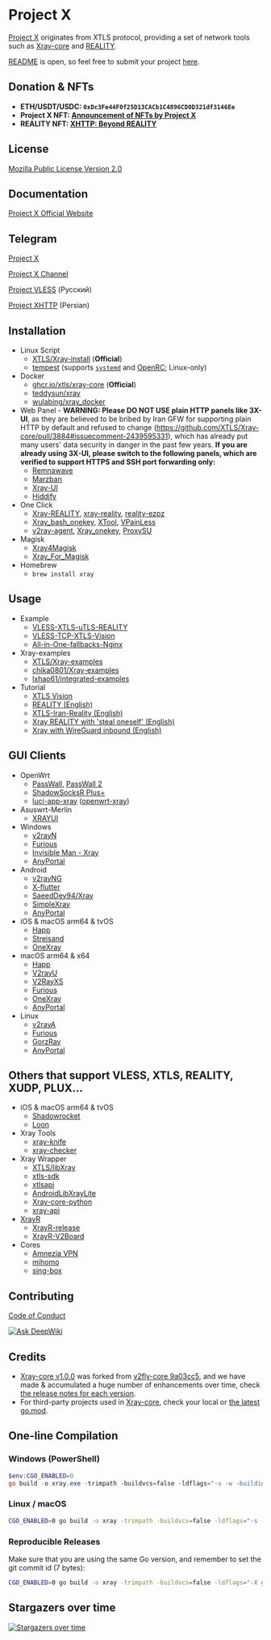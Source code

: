 # Project X

[Project X](https://github.com/XTLS) originates from XTLS protocol, providing a set of network tools such as [Xray-core](https://github.com/XTLS/Xray-core) and [REALITY](https://github.com/XTLS/REALITY).

[README](https://github.com/XTLS/Xray-core#readme) is open, so feel free to submit your project [here](https://github.com/XTLS/Xray-core/pulls).

## Donation & NFTs

- **ETH/USDT/USDC: `0xDc3Fe44F0f25D13CACb1C4896CD0D321df3146Ee`**
- **Project X NFT: [Announcement of NFTs by Project X](https://github.com/XTLS/Xray-core/discussions/3633)**
- **REALITY NFT: [XHTTP: Beyond REALITY](https://github.com/XTLS/Xray-core/discussions/4113)**

## License

[Mozilla Public License Version 2.0](https://github.com/XTLS/Xray-core/blob/main/LICENSE)

## Documentation

[Project X Official Website](https://xtls.github.io)

## Telegram

[Project X](https://t.me/projectXray)

[Project X Channel](https://t.me/projectXtls)

[Project VLESS](https://t.me/projectVless) (Русский)

[Project XHTTP](https://t.me/projectXhttp) (Persian)

## Installation

- Linux Script
  - [XTLS/Xray-install](https://github.com/XTLS/Xray-install) (**Official**)
  - [tempest](https://github.com/team-cloudchaser/tempest) (supports [`systemd`](https://systemd.io) and [OpenRC](https://github.com/OpenRC/openrc); Linux-only)
- Docker
  - [ghcr.io/xtls/xray-core](https://ghcr.io/xtls/xray-core) (**Official**)
  - [teddysun/xray](https://hub.docker.com/r/teddysun/xray)
  - [wulabing/xray_docker](https://github.com/wulabing/xray_docker)
- Web Panel - **WARNING: Please DO NOT USE plain HTTP panels like 3X-UI**, as they are believed to be bribed by Iran GFW for supporting plain HTTP by default and refused to change (https://github.com/XTLS/Xray-core/pull/3884#issuecomment-2439595331), which has already put many users' data security in danger in the past few years. **If you are already using 3X-UI, please switch to the following panels, which are verified to support HTTPS and SSH port forwarding only:**
  - [Remnawave](https://github.com/remnawave/panel)
  - [Marzban](https://github.com/Gozargah/Marzban)
  - [Xray-UI](https://github.com/qist/xray-ui)
  - [Hiddify](https://github.com/hiddify/Hiddify-Manager)
- One Click
  - [Xray-REALITY](https://github.com/zxcvos/Xray-script), [xray-reality](https://github.com/sajjaddg/xray-reality), [reality-ezpz](https://github.com/aleskxyz/reality-ezpz)
  - [Xray_bash_onekey](https://github.com/hello-yunshu/Xray_bash_onekey), [XTool](https://github.com/LordPenguin666/XTool), [VPainLess](https://github.com/vpainless/vpainless)
  - [v2ray-agent](https://github.com/mack-a/v2ray-agent), [Xray_onekey](https://github.com/wulabing/Xray_onekey), [ProxySU](https://github.com/proxysu/ProxySU)
- Magisk
  - [Xray4Magisk](https://github.com/Asterisk4Magisk/Xray4Magisk)
  - [Xray_For_Magisk](https://github.com/E7KMbb/Xray_For_Magisk)
- Homebrew
  - `brew install xray`

## Usage

- Example
  - [VLESS-XTLS-uTLS-REALITY](https://github.com/XTLS/REALITY#readme)
  - [VLESS-TCP-XTLS-Vision](https://github.com/XTLS/Xray-examples/tree/main/VLESS-TCP-XTLS-Vision)
  - [All-in-One-fallbacks-Nginx](https://github.com/XTLS/Xray-examples/tree/main/All-in-One-fallbacks-Nginx)
- Xray-examples
  - [XTLS/Xray-examples](https://github.com/XTLS/Xray-examples)
  - [chika0801/Xray-examples](https://github.com/chika0801/Xray-examples)
  - [lxhao61/integrated-examples](https://github.com/lxhao61/integrated-examples)
- Tutorial
  - [XTLS Vision](https://github.com/chika0801/Xray-install)
  - [REALITY (English)](https://cscot.pages.dev/2023/03/02/Xray-REALITY-tutorial/)
  - [XTLS-Iran-Reality (English)](https://github.com/SasukeFreestyle/XTLS-Iran-Reality)
  - [Xray REALITY with 'steal oneself' (English)](https://computerscot.github.io/vless-xtls-utls-reality-steal-oneself.html)
  - [Xray with WireGuard inbound (English)](https://g800.pages.dev/wireguard)

## GUI Clients

- OpenWrt
  - [PassWall](https://github.com/xiaorouji/openwrt-passwall), [PassWall 2](https://github.com/xiaorouji/openwrt-passwall2)
  - [ShadowSocksR Plus+](https://github.com/fw876/helloworld)
  - [luci-app-xray](https://github.com/yichya/luci-app-xray) ([openwrt-xray](https://github.com/yichya/openwrt-xray))
- Asuswrt-Merlin
  - [XRAYUI](https://github.com/DanielLavrushin/asuswrt-merlin-xrayui)
- Windows
  - [v2rayN](https://github.com/2dust/v2rayN)
  - [Furious](https://github.com/LorenEteval/Furious)
  - [Invisible Man - Xray](https://github.com/InvisibleManVPN/InvisibleMan-XRayClient)
  - [AnyPortal](https://github.com/AnyPortal/AnyPortal)
- Android
  - [v2rayNG](https://github.com/2dust/v2rayNG)
  - [X-flutter](https://github.com/XTLS/X-flutter)
  - [SaeedDev94/Xray](https://github.com/SaeedDev94/Xray)
  - [SimpleXray](https://github.com/lhear/SimpleXray)
  - [AnyPortal](https://github.com/AnyPortal/AnyPortal)
- iOS & macOS arm64 & tvOS
  - [Happ](https://apps.apple.com/app/happ-proxy-utility/id6504287215)
  - [Streisand](https://apps.apple.com/app/streisand/id6450534064)
  - [OneXray](https://github.com/OneXray/OneXray)
- macOS arm64 & x64
  - [Happ](https://apps.apple.com/app/happ-proxy-utility/id6504287215)
  - [V2rayU](https://github.com/yanue/V2rayU)
  - [V2RayXS](https://github.com/tzmax/V2RayXS)
  - [Furious](https://github.com/LorenEteval/Furious)
  - [OneXray](https://github.com/OneXray/OneXray)
  - [AnyPortal](https://github.com/AnyPortal/AnyPortal)
- Linux
  - [v2rayA](https://github.com/v2rayA/v2rayA)
  - [Furious](https://github.com/LorenEteval/Furious)
  - [GorzRay](https://github.com/ketetefid/GorzRay)
  - [AnyPortal](https://github.com/AnyPortal/AnyPortal)

## Others that support VLESS, XTLS, REALITY, XUDP, PLUX...

- iOS & macOS arm64 & tvOS
  - [Shadowrocket](https://apps.apple.com/app/shadowrocket/id932747118)
  - [Loon](https://apps.apple.com/us/app/loon/id1373567447)
- Xray Tools
  - [xray-knife](https://github.com/lilendian0x00/xray-knife)
  - [xray-checker](https://github.com/kutovoys/xray-checker)
- Xray Wrapper
  - [XTLS/libXray](https://github.com/XTLS/libXray)
  - [xtls-sdk](https://github.com/remnawave/xtls-sdk)
  - [xtlsapi](https://github.com/hiddify/xtlsapi)
  - [AndroidLibXrayLite](https://github.com/2dust/AndroidLibXrayLite)
  - [Xray-core-python](https://github.com/LorenEteval/Xray-core-python)
  - [xray-api](https://github.com/XVGuardian/xray-api)
- [XrayR](https://github.com/XrayR-project/XrayR)
  - [XrayR-release](https://github.com/XrayR-project/XrayR-release)
  - [XrayR-V2Board](https://github.com/missuo/XrayR-V2Board)
- Cores
  - [Amnezia VPN](https://github.com/amnezia-vpn)
  - [mihomo](https://github.com/MetaCubeX/mihomo)
  - [sing-box](https://github.com/SagerNet/sing-box)

## Contributing

[Code of Conduct](https://github.com/XTLS/Xray-core/blob/main/CODE_OF_CONDUCT.md)

[![Ask DeepWiki](https://deepwiki.com/badge.svg)](https://deepwiki.com/XTLS/Xray-core)

## Credits

- [Xray-core v1.0.0](https://github.com/XTLS/Xray-core/releases/tag/v1.0.0) was forked from [v2fly-core 9a03cc5](https://github.com/v2fly/v2ray-core/commit/9a03cc5c98d04cc28320fcee26dbc236b3291256), and we have made & accumulated a huge number of enhancements over time, check [the release notes for each version](https://github.com/XTLS/Xray-core/releases).
- For third-party projects used in [Xray-core](https://github.com/XTLS/Xray-core), check your local or [the latest go.mod](https://github.com/XTLS/Xray-core/blob/main/go.mod).

## One-line Compilation

### Windows (PowerShell)

```powershell
$env:CGO_ENABLED=0
go build -o xray.exe -trimpath -buildvcs=false -ldflags="-s -w -buildid=" -v ./main
```

### Linux / macOS

```bash
CGO_ENABLED=0 go build -o xray -trimpath -buildvcs=false -ldflags="-s -w -buildid=" -v ./main
```

### Reproducible Releases

Make sure that you are using the same Go version, and remember to set the git commit id (7 bytes):

```bash
CGO_ENABLED=0 go build -o xray -trimpath -buildvcs=false -ldflags="-X github.com/xtls/xray-core/core.build=REPLACE -s -w -buildid=" -v ./main
```

## Stargazers over time

[![Stargazers over time](https://starchart.cc/XTLS/Xray-core.svg)](https://starchart.cc/XTLS/Xray-core)
